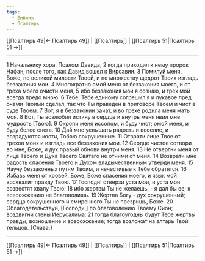 ```yaml
---
tags:
  - Библия
  - Псалтирь
---
```

[[Псалтирь 49|← Псалтирь 49]] | [[Псалтирь]] | [[Псалтирь 51|Псалтирь 51 →]]

---
1 Начальнику хора. Псалом Давида,
2 когда приходил к нему пророк Нафан, после того, как Давид вошел к Вирсавии.
3 Помилуй меня, Боже, по великой милости Твоей, и по множеству щедрот Твоих изгладь беззакония мои.
4 Многократно омой меня от беззакония моего, и от греха моего очисти меня,
5 ибо беззакония мои я сознаю, и грех мой всегда предо мною.
6 Тебе, Тебе единому согрешил я и лукавое пред очами Твоими сделал, так что Ты праведен в приговоре Твоем и чист в суде Твоем.
7 Вот, я в беззаконии зачат, и во грехе родила меня мать моя.
8 Вот, Ты возлюбил истину в сердце и внутрь меня явил мне мудрость [Твою].
9 Окропи меня иссопом, и буду чист; омой меня, и буду белее снега.
10 Дай мне услышать радость и веселие, и возрадуются кости, Тобою сокрушенные.
11 Отврати лице Твое от грехов моих и изгладь все беззакония мои.
12 Сердце чистое сотвори во мне, Боже, и дух правый обнови внутри меня.
13 Не отвергни меня от лица Твоего и Духа Твоего Святаго не отними от меня.
14 Возврати мне радость спасения Твоего и Духом владычественным утверди меня.
15 Научу беззаконных путям Твоим, и нечестивые к Тебе обратятся.
16 Избавь меня от кровей, Боже, Боже спасения моего, и язык мой восхвалит правду Твою.
17 Господи! отверзи уста мои, и уста мои возвестят хвалу Твою:
18 ибо жертвы Ты не желаешь, - я дал бы ее; к всесожжению не благоволишь.
19 Жертва Богу - дух сокрушенный; сердца сокрушенного и смиренного Ты не презришь, Боже.
20 Облагодетельствуй, [Господи,] по благоволению Твоему Сион; воздвигни стены Иерусалима:
21 тогда благоугодны будут Тебе жертвы правды, возношение и всесожжение; тогда возложат на алтарь Твой тельцов. {Слава:}

---
[[Псалтирь 49|← Псалтирь 49]] | [[Псалтирь]] | [[Псалтирь 51|Псалтирь 51 →]]